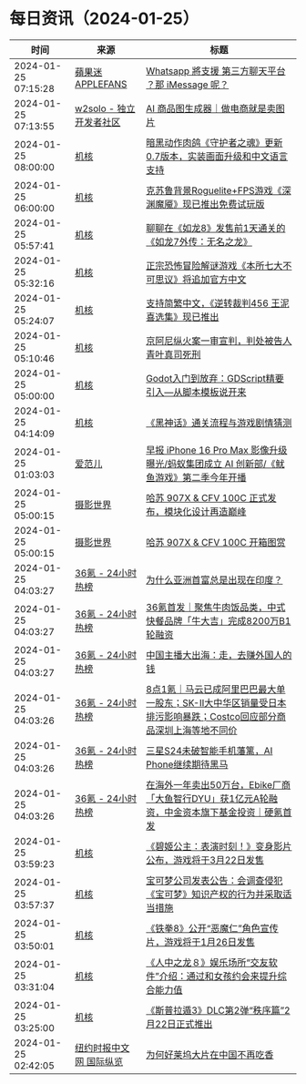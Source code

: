 ﻿# 每日资讯（2024-01-25）

|时间|来源|标题|
|---|---|---|
|2024-01-25 07:15:28|[蘋果迷 APPLEFANS](https://applefans.today/feed/)|[Whatsapp 將支援 第三方聊天平台 ？那 iMessage 呢？](https://applefans.today/2024-01-whatsapp-imessage-rcs-news/)|
|2024-01-25 07:13:55|[w2solo - 独立开发者社区](https://w2solo.com/topics/feed)|[AI 商品图生成器｜做电商就是卖图片](https://w2solo.com/topics/4392)|
|2024-01-25 08:00:00|[机核](https://www.gcores.com/rss)|[暗黑动作肉鸽《守护者之魂》更新0.7版本，实装画面升级和中文语言支持](https://www.gcores.com/articles/176738)|
|2024-01-25 06:00:00|[机核](https://www.gcores.com/rss)|[克苏鲁背景Roguelite+FPS游戏《深渊魔魇》现已推出免费试玩版](https://www.gcores.com/articles/176689)|
|2024-01-25 05:57:41|[机核](https://www.gcores.com/rss)|[聊聊在《如龙8》发售前1天通关的《如龙7外传：无名之龙》](https://www.gcores.com/videos/176731)|
|2024-01-25 05:32:16|[机核](https://www.gcores.com/rss)|[正宗恐怖冒险解谜游戏《本所七大不可思议》将追加官方中文](https://www.gcores.com/articles/176734)|
|2024-01-25 05:24:07|[机核](https://www.gcores.com/rss)|[支持简繁中文，《逆转裁判456 王泥喜选集》现已推出](https://www.gcores.com/articles/176730)|
|2024-01-25 05:10:46|[机核](https://www.gcores.com/rss)|[京阿尼纵火案一审宣判，判处被告人青叶真司死刑](https://www.gcores.com/articles/176732)|
|2024-01-25 05:00:00|[机核](https://www.gcores.com/rss)|[Godot入门到放弃：GDScript精要 引入—从脚本模板说开来](https://www.gcores.com/articles/176715)|
|2024-01-25 04:14:09|[机核](https://www.gcores.com/rss)|[《黑神话》通关流程与游戏剧情猜测](https://www.gcores.com/articles/176724)|
|2024-01-25 01:03:03|[爱范儿](https://www.ifanr.com/feed)|[早报 iPhone 16 Pro Max 影像升级曝光/蚂蚁集团成立 AI 创新部/《鱿鱼游戏》第二季今年开播](https://www.ifanr.com/1574088?utm_source=rss&utm_medium=rss&utm_campaign=)|
|2024-01-25 05:00:15|[摄影世界](https://feedx.net/rss/photoworld.xml)|[哈苏 907X &amp; CFV 100C 正式发布，模块化设计再造巅峰](https://www.photoworld.com.cn/post/176025)|
|2024-01-25 05:00:15|[摄影世界](https://feedx.net/rss/photoworld.xml)|[哈苏 907X &amp; CFV 100C 开箱图赏](https://www.photoworld.com.cn/post/176038)|
|2024-01-25 04:03:27|[36氪 - 24小时热榜](https://rss.mifaw.com/articles/5c8bb11a3c41f61efd36683e/5c91d2e23882afa09dff4901)|[为什么亚洲首富总是出现在印度？](https://36kr.com/p/2618211643595144)|
|2024-01-25 04:03:27|[36氪 - 24小时热榜](https://rss.mifaw.com/articles/5c8bb11a3c41f61efd36683e/5c91d2e23882afa09dff4901)|[36氪首发｜聚焦牛肉饭品类，中式快餐品牌「牛大吉」完成8200万B1轮融资](https://36kr.com/p/2618170054121861)|
|2024-01-25 04:03:27|[36氪 - 24小时热榜](https://rss.mifaw.com/articles/5c8bb11a3c41f61efd36683e/5c91d2e23882afa09dff4901)|[中国主播大出海：走，去赚外国人的钱](https://36kr.com/p/2618582996130183)|
|2024-01-25 04:03:26|[36氪 - 24小时热榜](https://rss.mifaw.com/articles/5c8bb11a3c41f61efd36683e/5c91d2e23882afa09dff4901)|[8点1氪｜马云已成阿里巴巴最大单一股东；SK-II大中华区销量受日本排污影响暴跌；Costco回应部分商品深圳上海等地不同价](https://36kr.com/p/2619310813943938)|
|2024-01-25 04:03:26|[36氪 - 24小时热榜](https://rss.mifaw.com/articles/5c8bb11a3c41f61efd36683e/5c91d2e23882afa09dff4901)|[三星S24未破智能手机藩篱，AI Phone继续期待黑马](https://36kr.com/p/2618622978234756)|
|2024-01-25 04:03:26|[36氪 - 24小时热榜](https://rss.mifaw.com/articles/5c8bb11a3c41f61efd36683e/5c91d2e23882afa09dff4901)|[在海外一年卖出50万台，Ebike厂商「大鱼智行DYU」获1亿元A轮融资，中金资本旗下基金投资｜硬氪首发](https://36kr.com/p/2618514566912390)|
|2024-01-25 03:59:23|[机核](https://www.gcores.com/rss)|[《碧姬公主：表演时刻！》变身影片公布，游戏将于3月22日发售](https://www.gcores.com/articles/176725)|
|2024-01-25 03:57:37|[机核](https://www.gcores.com/rss)|[宝可梦公司发表公告：会调查侵犯《宝可梦》知识产权的行为并采取适当措施](https://www.gcores.com/articles/176729)|
|2024-01-25 03:50:01|[机核](https://www.gcores.com/rss)|[《铁拳8》公开“恶魔仁”角色宣传片，游戏将于1月26日发售](https://www.gcores.com/articles/176721)|
|2024-01-25 03:31:04|[机核](https://www.gcores.com/rss)|[《人中之龙８》娱乐场所“交友软件”介绍：通过和女孩约会来提升综合能力值](https://www.gcores.com/articles/176723)|
|2024-01-25 03:25:00|[机核](https://www.gcores.com/rss)|[《斯普拉遁3》DLC第2弹“秩序篇”2月22日正式推出](https://www.gcores.com/articles/176722)|
|2024-01-25 02:42:05|[纽约时报中文网 国际纵览](http://cn.nytimes.com/rss/news.xml)|[为何好莱坞大片在中国不再吃香](https://cn.nytimes.com/business/20240125/china-box-office-hollywood/?utm_source=RSS)|
